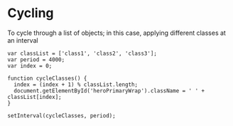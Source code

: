 # Cycling

To cycle through a list of objects; in this case, applying different classes at an interval

    var classList = ['class1', 'class2', 'class3'];
    var period = 4000;
    var index = 0;

    function cycleClasses() {
      index = (index + 1) % classList.length;
      document.getElementById('heroPrimaryWrap').className = ' ' + classList[index];
    }

    setInterval(cycleClasses, period);